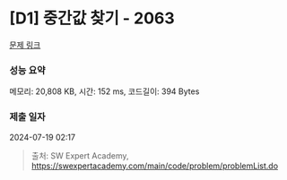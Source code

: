 # [D1] 중간값 찾기 - 2063 

[문제 링크](https://swexpertacademy.com/main/code/problem/problemDetail.do?contestProbId=AV5QPsXKA2UDFAUq) 

### 성능 요약

메모리: 20,808 KB, 시간: 152 ms, 코드길이: 394 Bytes

### 제출 일자

2024-07-19 02:17



> 출처: SW Expert Academy, https://swexpertacademy.com/main/code/problem/problemList.do